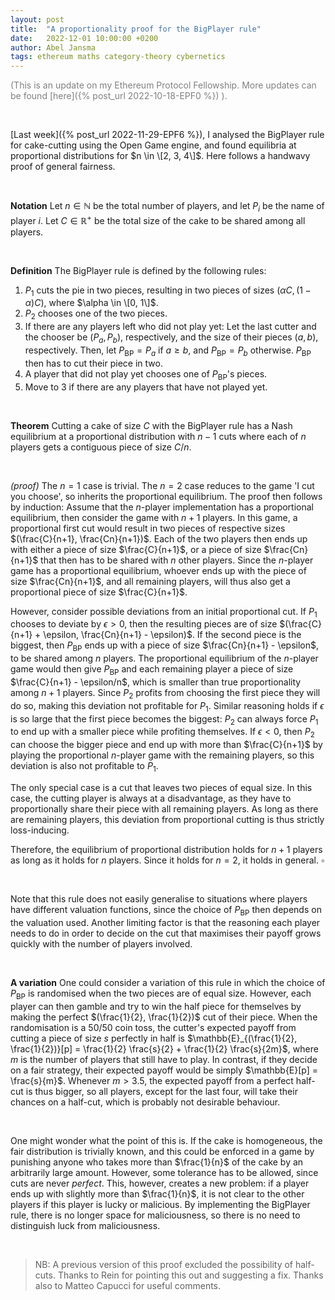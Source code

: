 ```yaml
---
layout: post
title:  "A proportionality proof for the BigPlayer rule"
date:   2022-12-01 10:00:00 +0200
author: Abel Jansma
tags: ethereum maths category-theory cybernetics
---
```

<span style="color:grey">(This is an update on my Ethereum Protocol Fellowship. More updates can be found [here]({% post_url 2022-10-18-EPF0 %}) ).</span>

<br>

[Last week]({% post_url 2022-11-29-EPF6 %}), I analysed the BigPlayer rule for cake-cutting using the Open Game engine, and found equilibria at proportional distributions for $n \in \[2, 3, 4\]$. Here follows a handwavy proof of general fairness.

<br>

**Notation** Let $n\in \mathbb{N}$ be the total number of players, and let $P_i$ be the name of player $i$. Let $C\in \mathbb{R}^+$ be the total size of the cake to be shared among all players. 

<br>


**Definition** The BigPlayer rule is defined by the following rules:
1. $P_1$ cuts the pie in two pieces, resulting in two pieces of sizes $(\alpha C, (1-\alpha )C)$, where $\alpha \in \[0, 1\]$. 
2. $P_2$ chooses one of the two pieces.
3. If there are any players left who did not play yet: Let the last cutter and the chooser be $(P_a, P_b)$, respectively, and the size of their pieces $(a, b)$, respectively. Then, let $P_\text{BP}=P_a$ if $a\geq b$, and $P_\text{BP}=P_b$ otherwise. $P_\text{BP}$ then has to cut their piece in two.
4. A player that did not play yet chooses one of $P_\text{BP}$'s pieces. 
5. Move to 3 if there are any players that have not played yet. 

<br>

**Theorem** Cutting a cake of size $C$ with the BigPlayer rule has a Nash equilibrium at a proportional distribution with $n-1$ cuts where each of $n$ players gets a contiguous piece of size $C/n$.

<br>

*(proof)* The $n=1$ case is trivial. The $n=2$ case reduces to the game 'I cut you choose', so inherits the proportional equilibrium. The proof then follows by induction: Assume that the $n$-player implementation has a proportional equilibrium, then consider the game with $n+1$ players. In this game, a proportional first cut would result in two pieces of respective sizes $(\frac{C}{n+1}, \frac{Cn}{n+1})$. Each of the two players then ends up with either a piece of size $\frac{C}{n+1}$, or a piece of size $\frac{Cn}{n+1}$ that then has to be shared with $n$ other players. Since the $n$-player game has a proportional equilibrium, whoever ends up with the piece of size $\frac{Cn}{n+1}$, and all remaining players, will thus also get a proportional piece of size $\frac{C}{n+1}$. 

However, consider possible deviations from an initial proportional cut. If $P_1$ chooses to deviate by $\epsilon>0$, then the resulting pieces are of size $(\frac{C}{n+1} + \epsilon, \frac{Cn}{n+1} - \epsilon)$. If the second piece is the biggest, then $P_\text{BP}$ ends up with a piece of size $\frac{Cn}{n+1} - \epsilon$, to be shared among $n$ players. The proportional equilibrium of the $n$-player game would then give $P_\text{BP}$ and each remaining player a piece of size $\frac{C}{n+1} - \epsilon/n$, which is smaller than true proportionality among $n+1$ players. Since $P_2$ profits from choosing the first piece they will do so, making this deviation not profitable for $P_1$. Similar reasoning holds if $\epsilon$ is so large that the first piece becomes the biggest: $P_2$ can always force $P_1$ to end up with a smaller piece while profiting themselves. If $\epsilon<0$, then $P_2$ can choose the bigger piece and end up with more than $\frac{C}{n+1}$ by playing the proportional $n$-player game with the remaining players, so this deviation is also not profitable to $P_1$.

The only special case is a cut that leaves two pieces of equal size. In this case, the cutting player is always at a disadvantage, as they have to proportionally share their piece with all remaining players. As long as there are remaining players, this deviation from proportional cutting is thus strictly loss-inducing. 

Therefore, the equilibrium of proportional distribution holds for $n+1$ players as long as it holds for $n$ players. Since it holds for $n=2$, it holds in general. $\square$

<br>

Note that this rule does not easily generalise to situations where players have different valuation functions, since the choice of $P_\text{BP}$ then depends on the valuation used. Another limiting factor is that the reasoning each player needs to do in order to decide on the cut that maximises their payoff grows quickly with the number of players involved. 

<br>

**A variation** One could consider a variation of this rule in which the choice of $P_\text{BP}$ is randomised when the two pieces are of equal size. However, each player can then gamble and try to win the half piece for themselves by making the perfect $(\frac{1}{2}, \frac{1}{2})$ cut of their piece. When the randomisation is a 50/50 coin toss, the cutter's expected payoff from cutting a piece of size $s$ perfectly in half is $\mathbb{E}_{(\frac{1}{2}, \frac{1}{2})}[p] = \frac{1}{2} \frac{s}{2} + \frac{1}{2} \frac{s}{2m}$, where $m$ is the number of players that still have to play. In contrast, if they decide on a fair strategy, their expected payoff would be simply $\mathbb{E}[p] = \frac{s}{m}$. Whenever $m>3.5$, the expected payoff from a perfect half-cut is thus bigger, so all players, except for the last four, will take their chances on a half-cut, which is probably not desirable behaviour. 

<br>

One might wonder what the point of this is. If the cake is homogeneous, the fair distribution is trivially known, and this could be enforced in a game by punishing anyone who takes more than $\frac{1}{n}$ of the cake by an arbitrarily large amount. However, some tolerance has to be allowed, since cuts are never *perfect*. This, however, creates a new problem: if a player ends up with slightly more than $\frac{1}{n}$, it is not clear to the other players if this player is lucky or malicious. By implementing the BigPlayer rule, there is no longer space for maliciousness, so there is no need to distinguish luck from maliciousness. 

<br>

> NB: A previous version of this proof excluded the possibility of half-cuts. Thanks to Rein for pointing this out and suggesting a fix. Thanks also to Matteo Capucci for useful comments. 


